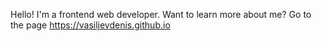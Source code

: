 Hello! I'm a frontend web developer.
Want to learn more about me? Go to the page https://vasiljevdenis.github.io